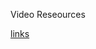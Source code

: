 Video Reseources

[links](https://drive.google.com/drive/folders/1DDQ5PAofmEHUjSjoNkZZ_2BQOVdnjZBU?usp=drive_link)

